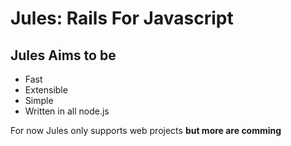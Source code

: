 # Jules: Rails For Javascript

## Jules Aims to be
+  Fast
+  Extensible
+  Simple
+  Written in all node.js

For now Jules only supports web projects **but more are comming**